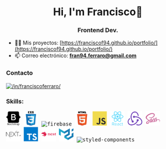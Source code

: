 <h1 align="center">Hi, I'm Francisco👋</h1>
<h3 align="center">Frontend Dev.</h3>

- 👨‍💻 Mis proyectos: [https://franciscof94.github.io/portfolio/](https://franciscof94.github.io/portfolio/)
- 📫 Correo electrónico: **fran94.ferraro@gmail.com**

<h3 align="left">Contacto</h3>
<p align="left">
  <a href="https://linkedin.com/in/in/franciscoferraro/" target="blank"><img align="center" src="https://raw.githubusercontent.com/rahuldkjain/github-profile-readme-generator/master/src/images/icons/Social/linked-in-alt.svg" alt="/in/franciscoferraro/" height="30" width="40" /></a>


</p>

<h3 align="left">Skills:</h3>
<p align="left">
  <!--- Agrupar los íconos en filas de máximo 8 -->
  <div>
    <kbd>
      <img src="https://raw.githubusercontent.com/devicons/devicon/master/icons/bootstrap/bootstrap-plain-wordmark.svg" alt="bootstrap" width="40" height="40"/>
    </kbd>
    <kbd>
      <img src="https://raw.githubusercontent.com/devicons/devicon/master/icons/css3/css3-original-wordmark.svg" alt="css3" width="40" height="40"/>
    </kbd>
    <kbd>
      <img src="https://www.vectorlogo.zone/logos/firebase/firebase-icon.svg" alt="firebase" width="40" height="40"/>
    </kbd>
    <kbd>
      <img src="https://raw.githubusercontent.com/devicons/devicon/master/icons/html5/html5-original-wordmark.svg" alt="html5" width="40" height="40"/>
    </kbd>
    <kbd>
      <img src="https://raw.githubusercontent.com/devicons/devicon/master/icons/javascript/javascript-original.svg" alt="javascript" width="40" height="40"/>
    </kbd>
    <kbd>
      <img src="https://raw.githubusercontent.com/devicons/devicon/master/icons/react/react-original-wordmark.svg" alt="react" width="40" height="40"/>
    </kbd>
    <kbd>
      <img src="https://raw.githubusercontent.com/devicons/devicon/master/icons/redux/redux-original.svg" alt="redux" width="40" height="40"/>
    </kbd>
    <kbd>
      <img src="https://raw.githubusercontent.com/devicons/devicon/master/icons/sass/sass-original.svg" alt="sass" width="40" height="40"/>
    </kbd>
  </div>
  
  <div>
    <kbd>
      <img src="https://raw.githubusercontent.com/devicons/devicon/1119b9f84c0290e0f0b38982099a2bd027a48bf1/icons/nextjs/nextjs-original-wordmark.svg" alt="nextjs" width="40" height="40"/>
    </kbd>
    <kbd>
      <img src="https://raw.githubusercontent.com/devicons/devicon/1119b9f84c0290e0f0b38982099a2bd027a48bf1/icons/typescript/typescript-original.svg" alt="typescript" width="40" height="40"/>
    </kbd>
    <kbd>
      <img src="https://raw.githubusercontent.com/devicons/devicon/1119b9f84c0290e0f0b38982099a2bd027a48bf1/icons/nestjs/nestjs-plain-wordmark.svg" alt="nestjs" width="40" height="40"/>
    </kbd>
    <kbd>
      <img src="https://raw.githubusercontent.com/devicons/devicon/1119b9f84c0290e0f0b38982099a2bd027a48bf1/icons/materialui/materialui-original.svg" alt="material-ui" width="40" height="40"/>
    </kbd>
    <kbd>
      <img src="https://miro.medium.com/v2/resize:fit:318/1*7jRD5QhgARucFKvRHFxpOg.png" alt="styled-components" width="40" height="40"/>
    </kbd>
  </div>
</p>

